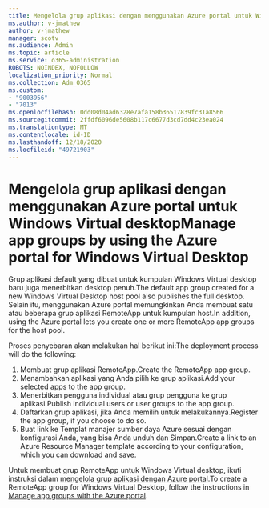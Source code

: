 ```yaml
---
title: Mengelola grup aplikasi dengan menggunakan Azure portal untuk Windows Virtual desktop
ms.author: v-jmathew
author: v-jmathew
manager: scotv
ms.audience: Admin
ms.topic: article
ms.service: o365-administration
ROBOTS: NOINDEX, NOFOLLOW
localization_priority: Normal
ms.collection: Adm_O365
ms.custom:
- "9003956"
- "7013"
ms.openlocfilehash: 0dd08d04ad6328e7afa158b36517839fc31a8566
ms.sourcegitcommit: 2ffdf6096de5608b117c6677d3cd7dd4c23ea024
ms.translationtype: MT
ms.contentlocale: id-ID
ms.lasthandoff: 12/18/2020
ms.locfileid: "49721903"
---
```

# <a name="manage-app-groups-by-using-the-azure-portal-for-windows-virtual-desktop"></a><span data-ttu-id="486a1-102">Mengelola grup aplikasi dengan menggunakan Azure portal untuk Windows Virtual desktop</span><span class="sxs-lookup"><span data-stu-id="486a1-102">Manage app groups by using the Azure portal for Windows Virtual Desktop</span></span>

<span data-ttu-id="486a1-103">Grup aplikasi default yang dibuat untuk kumpulan Windows Virtual desktop baru juga menerbitkan desktop penuh.</span><span class="sxs-lookup"><span data-stu-id="486a1-103">The default app group created for a new Windows Virtual Desktop host pool also publishes the full desktop.</span></span> <span data-ttu-id="486a1-104">Selain itu, menggunakan Azure portal memungkinkan Anda membuat satu atau beberapa grup aplikasi RemoteApp untuk kumpulan host.</span><span class="sxs-lookup"><span data-stu-id="486a1-104">In addition, using the Azure portal lets you create one or more RemoteApp app groups for the host pool.</span></span>

<span data-ttu-id="486a1-105">Proses penyebaran akan melakukan hal berikut ini:</span><span class="sxs-lookup"><span data-stu-id="486a1-105">The deployment process will do the following:</span></span>

1. <span data-ttu-id="486a1-106">Membuat grup aplikasi RemoteApp.</span><span class="sxs-lookup"><span data-stu-id="486a1-106">Create the RemoteApp app group.</span></span>
2. <span data-ttu-id="486a1-107">Menambahkan aplikasi yang Anda pilih ke grup aplikasi.</span><span class="sxs-lookup"><span data-stu-id="486a1-107">Add your selected apps to the app group.</span></span>
3. <span data-ttu-id="486a1-108">Menerbitkan pengguna individual atau grup pengguna ke grup aplikasi.</span><span class="sxs-lookup"><span data-stu-id="486a1-108">Publish individual users or user groups to the app group.</span></span>
4. <span data-ttu-id="486a1-109">Daftarkan grup aplikasi, jika Anda memilih untuk melakukannya.</span><span class="sxs-lookup"><span data-stu-id="486a1-109">Register the app group, if you choose to do so.</span></span>
5. <span data-ttu-id="486a1-110">Buat link ke Templat manajer sumber daya Azure sesuai dengan konfigurasi Anda, yang bisa Anda unduh dan Simpan.</span><span class="sxs-lookup"><span data-stu-id="486a1-110">Create a link to an Azure Resource Manager template according to your configuration, which you can download and save.</span></span>

<span data-ttu-id="486a1-111">Untuk membuat grup RemoteApp untuk Windows Virtual desktop, ikuti instruksi dalam [mengelola grup aplikasi dengan Azure portal](https://go.microsoft.com/fwlink/?linkid=2129550).</span><span class="sxs-lookup"><span data-stu-id="486a1-111">To create a RemoteApp group for Windows Virtual Desktop, follow the instructions in [Manage app groups with the Azure portal](https://go.microsoft.com/fwlink/?linkid=2129550).</span></span>
